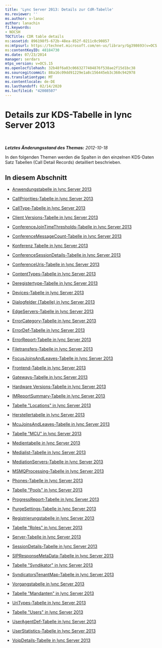 ```yaml
---
title: 'Lync Server 2013: Details zur CdR-Tabelle'
ms.reviewer: ''
ms.author: v-lanac
author: lanachin
f1.keywords:
- NOCSH
TOCTitle: CDR table details
ms:assetid: 896198f5-672b-48ea-852f-0211c0c90857
ms:mtpsurl: https://technet.microsoft.com/en-us/library/Gg398693(v=OCS.15)
ms:contentKeyID: 48184730
ms.date: 07/23/2014
manager: serdars
mtps_version: v=OCS.15
ms.openlocfilehash: 32b48f6a03c0663277404876f538ae2f15d1bc38
ms.sourcegitcommit: 88a16c09dd91229e1a8c156445eb3c360c942978
ms.translationtype: MT
ms.contentlocale: de-DE
ms.lasthandoff: 02/14/2020
ms.locfileid: "42008507"
---
```

<div data-xmlns="http://www.w3.org/1999/xhtml">

<div class="topic" data-xmlns="http://www.w3.org/1999/xhtml" data-msxsl="urn:schemas-microsoft-com:xslt" data-cs="http://msdn.microsoft.com/">

<div data-asp="http://msdn2.microsoft.com/asp">

# <a name="cdr-table-details-in-lync-server-2013"></a>Details zur KDS-Tabelle in lync Server 2013

</div>

<div id="mainSection">

<div id="mainBody">

<span> </span>

_**Letztes Änderungsstand des Themas:** 2012-10-18_

In den folgenden Themen werden die Spalten in den einzelnen KDS-Daten Satz Tabellen (Call Detail Records) detailliert beschrieben.

<div>

## <a name="in-this-section"></a>In diesem Abschnitt

  - [Anwendungstabelle in lync Server 2013](lync-server-2013-application-table.md)

  - [CallPriorities-Tabelle in lync Server 2013](lync-server-2013-callpriorities-table.md)

  - [CallType-Tabelle in lync Server 2013](lync-server-2013-calltype-table.md)

  - [Client Versions-Tabelle in lync Server 2013](lync-server-2013-clientversions-table.md)

  - [ConferenceJoinTimeThresholds-Tabelle in lync Server 2013](lync-server-2013-conferencejointimethresholds-table.md)

  - [ConferenceMessageCount-Tabelle in lync Server 2013](lync-server-2013-conferencemessagecount-table.md)

  - [Konferenz Tabelle in lync Server 2013](lync-server-2013-conferences-table.md)

  - [ConferenceSessionDetails-Tabelle in lync Server 2013](lync-server-2013-conferencesessiondetails-table.md)

  - [ConferenceUris-Tabelle in lync Server 2013](lync-server-2013-conferenceuris-table.md)

  - [ContentTypes-Tabelle in lync Server 2013](lync-server-2013-contenttypes-table.md)

  - [Deregistertype-Tabelle in lync Server 2013](lync-server-2013-deregistertype-table.md)

  - [Devices-Tabelle in lync Server 2013](lync-server-2013-devices-table.md)

  - [Dialogfelder (Tabelle) in lync Server 2013](lync-server-2013-dialogs-table.md)

  - [EdgeServers-Tabelle in lync Server 2013](lync-server-2013-edgeservers-table.md)

  - [ErrorCategory-Tabelle in lync Server 2013](lync-server-2013-errorcategory-table.md)

  - [ErrorDef-Tabelle in lync Server 2013](lync-server-2013-errordef-table.md)

  - [ErrorReport-Tabelle in lync Server 2013](lync-server-2013-errorreport-table.md)

  - [Filetransfers-Tabelle in lync Server 2013](lync-server-2013-filetransfers-table.md)

  - [FocusJoinsAndLeaves-Tabelle in lync Server 2013](lync-server-2013-focusjoinsandleaves-table.md)

  - [Frontend-Tabelle in lync Server 2013](lync-server-2013-frontend-table.md)

  - [Gateways-Tabelle in lync Server 2013](lync-server-2013-gateways-table.md)

  - [Hardware Versions-Tabelle in lync Server 2013](lync-server-2013-hardwareversions-table.md)

  - [IMReportSummary-Tabelle in lync Server 2013](lync-server-2013-imreportsummary-table.md)

  - [Tabelle "Locations" in lync Server 2013](lync-server-2013-locations-table.md)

  - [Herstellertabelle in lync Server 2013](lync-server-2013-manufacturers-table.md)

  - [McuJoinsAndLeaves-Tabelle in lync Server 2013](lync-server-2013-mcujoinsandleaves-table.md)

  - [Tabelle "MCU" in lync Server 2013](lync-server-2013-mcus-table.md)

  - [Medientabelle in lync Server 2013](lync-server-2013-media-table.md)

  - [Medialist-Tabelle in lync Server 2013](lync-server-2013-medialist-table.md)

  - [MediationServers-Tabelle in lync Server 2013](lync-server-2013-mediationservers-table.md)

  - [MSMQProcessing-Tabelle in lync Server 2013](lync-server-2013-msmqprocessing-table.md)

  - [Phones-Tabelle in lync Server 2013](lync-server-2013-phones-table.md)

  - [Tabelle "Pools" in lync Server 2013](lync-server-2013-pools-table.md)

  - [ProgressReport-Tabelle in lync Server 2013](lync-server-2013-progressreport-table.md)

  - [PurgeSettings-Tabelle in lync Server 2013](lync-server-2013-purgesettings-table.md)

  - [Registrierungstabelle in lync Server 2013](lync-server-2013-registration-table.md)

  - [Tabelle "Roles" in lync Server 2013](lync-server-2013-roles-table.md)

  - [Server-Tabelle in lync Server 2013](lync-server-2013-servers-table.md)

  - [SessionDetails-Tabelle in lync Server 2013](lync-server-2013-sessiondetails-table.md)

  - [SIPResponseMetaData-Tabelle in lync Server 2013](lync-server-2013-sipresponsemetadata-table.md)

  - [Tabelle "Syndikator" in lync Server 2013](lync-server-2013-syndicators-table.md)

  - [SyndicatorsTenantMap-Tabelle in lync Server 2013](lync-server-2013-syndicatorstenantmap-table.md)

  - [Vorgangstabelle in lync Server 2013](lync-server-2013-task-table.md)

  - [Tabelle "Mandanten" in lync Server 2013](lync-server-2013-tenants-table.md)

  - [UriTypes-Tabelle in lync Server 2013](lync-server-2013-uritypes-table.md)

  - [Tabelle "Users" in lync Server 2013](lync-server-2013-users-table.md)

  - [UserAgentDef-Tabelle in lync Server 2013](lync-server-2013-useragentdef-table.md)

  - [UserStatistics-Tabelle in lync Server 2013](lync-server-2013-userstatistics-table.md)

  - [VoipDetails-Tabelle in lync Server 2013](lync-server-2013-voipdetails-table.md)

</div>

</div>

<span> </span>

</div>

</div>

</div>

